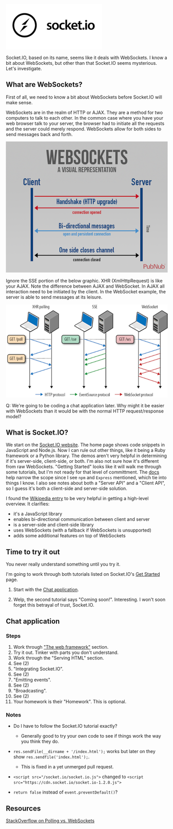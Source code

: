 ![Socket.IO Logo](socketio-logo.png)

Socket.IO, based on its name, seems like it deals with WebSockets. I
know a bit about WebSockets, but other than that Socket.IO seems
mysterious. Let's investigate.

What are WebSockets?
--------------------

First of all, we need to know a bit about WebSockets before Socket.IO
will make sense.

WebSockets are in the realm of HTTP or AJAX. They are a method for two
computers to talk to each other. In the common case where you have
your web browser talk to your server, the browser had to initiate all
the requests and the server could merely respond. WebSockets allow
for both sides to send messages back and forth.

![WebSocket Graphic](websocket-client-server.png)

Ignore the SSE portion of the below graphic.  XHR (XmlHttpRequest) is
like your AJAX. Note the difference between AJAX and WebSocket. In
AJAX all interaction need to be initiated by the client. In the
WebSocket example, the server is able to send messages at its leisure.

![WebSockets vs Poll](websocket-vs-poll.png)

Q: We're going to be coding a chat application later. Why might it be
easier with WebSockets than it would be with the normal HTTP
request/response model?

What is Socket.IO?
------------------

We start on the [Socket.IO website](http://socket.io/). The home page
shows code snippets in JavaScript and Node.js. Now I can rule out
other things, like it being a Ruby framework or a Python library. The
demos aren't very helpful in determining if it's server-side,
client-side, or both. I'm also not sure how it's different from raw
WebSockets. "Getting Started" looks like it will walk me through some
tutorials, but I'm not ready for that level of committment. The
[docs](http://socket.io/docs/) help narrow the scope since I see `npm`
and `Express` mentioned, which tie into things I know.  I also see
notes about both a "Server API" and a "Client API", so I guess it's
both a client-side and server-side solution.

I found the [Wikipedia entry](http://en.wikipedia.org/wiki/Socket.IO)
to be very helpful in getting a high-level overview. It clarifies:

- it's a JavaScript library
- enables bi-directional communication between client and server
- is a server-side and client-side library
- uses WebSockets (with a fallback if WebSockets is unsupported)
- adds some additional features on top of WebSockets

Time to try it out
------------------

You never really understand something until you try it.

I'm going to work through both tutorials listed on Socket.IO's
[Get Started](http://socket.io/get-started/) page.

1. Start with the
   [Chat application](http://socket.io/get-started/chat/).

2. Welp, the second tutorial says "Coming soon!". Interesting. I won't
   soon forget this betrayal of trust, Socket.IO.

Chat application
----------------

### Steps

1. Work through ["The web framework"](http://socket.io/get-started/chat/) section.
2. Try it out. Tinker with parts you don't understand.
3. Work through the "Serving HTML" section.
4. See (2)
5. "Integrating Socket.IO".
6. See (2)
7. "Emitting events".
8. See (2)
9. "Broadcasting".
10. See (2)
11. Your homework is their "Homework". This is optional.

### Notes

- Do I have to follow the Socket.IO tutorial exactly?

    - Generally good to try your own code to see if things work the
      way you think they do.

- `res.sendFile(__dirname + '/index.html');` works but later on they
  show `res.sendfile('index.html');`.

    - This is fixed in a yet unmerged pull request.

- `<script src="/socket.io/socket.io.js">` changed to `<script
  src="https://cdn.socket.io/socket.io-1.2.0.js">`

- `return false` instead of `event.preventDefault()`?

Resources
---------

[StackOverflow on Polling vs. WebSockets](http://stackoverflow.com/questions/11077857/what-are-long-polling-websockets-server-sent-events-sse-and-comet)

